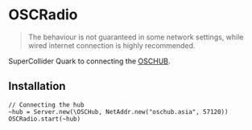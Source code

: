 # OSCRadio
> The behaviour is not guaranteed in some network settings, while wired internet connection is highly recommended.

SuperCollider Quark to connecting the [OSCHUB](http://oschub.asia/).

## Installation


```
// Connecting the hub
~hub = Server.new(\OSCHub, NetAddr.new("oschub.asia", 57120))
OSCRadio.start(~hub)

```
